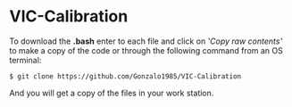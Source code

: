 # VIC-Calibration

To download the **.bash** enter to each file and click on *'Copy raw contents'* to make a copy of the code or through the following command from an OS terminal:
```
$ git clone https://github.com/Gonzalo1985/VIC-Calibration
```
And you will get a copy of the files in your work station.
